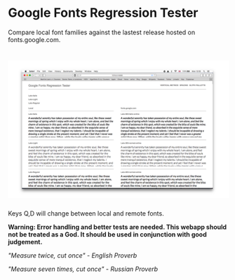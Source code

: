 # Google Fonts Regression Tester

Compare local font families against the lastest release hosted on fonts.google.com.

# ![Font Bakery](screenshot.png)

Keys Q,D will change between local and remote fonts.

**Warning: Error handling and better tests are needed. This webapp should not be treated as a God. It should be used in conjunction with good judgement.**

*"Measure twice, cut once" - English Proverb*

*"Measure seven times, cut once" - Russian Proverb*
